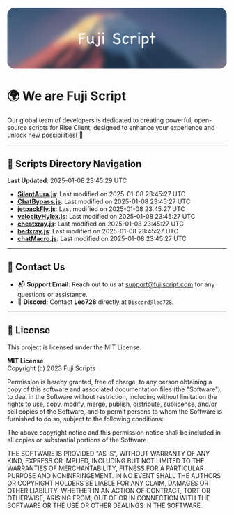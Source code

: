 ![Banner](.github/b.webp)

# 🌍 **We are Fuji Script**

Our global team of developers is dedicated to creating powerful, open-source scripts for Rise Client, designed to enhance your experience and unlock new possibilities! 🌟

---
<!-- SCRIPTS_NAVIGATION_START -->
## 📂 **Scripts Directory Navigation**

**Last Updated**: 2025-01-08 23:45:29 UTC

- **[SilentAura.js](scripts/SilentAura.js)**: Last modified on 2025-01-08 23:45:27 UTC
- **[ChatBypass.js](scripts/ChatBypass.js)**: Last modified on 2025-01-08 23:45:27 UTC
- **[jetpackFly.js](scripts/jetpackFly.js)**: Last modified on 2025-01-08 23:45:27 UTC
- **[velocityHylex.js](scripts/velocityHylex.js)**: Last modified on 2025-01-08 23:45:27 UTC
- **[chestxray.js](scripts/chestxray.js)**: Last modified on 2025-01-08 23:45:27 UTC
- **[bedxray.js](scripts/bedxray.js)**: Last modified on 2025-01-08 23:45:27 UTC
- **[chatMacro.js](scripts/chatMacro.js)**: Last modified on 2025-01-08 23:45:27 UTC

<!-- SCRIPTS_NAVIGATION_END -->

---

## 💬 **Contact Us**  
- 📬 **Support Email**: Reach out to us at [support@fujiscript.com](mailto:support@fujiscript.com) for any questions or assistance.  
- 💬 **Discord**: Contact **Leo728** directly at `Discord@leo728`.

---

## 📜 **License**

This project is licensed under the MIT License.  

**MIT License**  
Copyright (c) 2023 Fuji Scripts  

Permission is hereby granted, free of charge, to any person obtaining a copy of this software and associated documentation files (the "Software"), to deal in the Software without restriction, including without limitation the rights to use, copy, modify, merge, publish, distribute, sublicense, and/or sell copies of the Software, and to permit persons to whom the Software is furnished to do so, subject to the following conditions:  

The above copyright notice and this permission notice shall be included in all copies or substantial portions of the Software.  

THE SOFTWARE IS PROVIDED "AS IS", WITHOUT WARRANTY OF ANY KIND, EXPRESS OR IMPLIED, INCLUDING BUT NOT LIMITED TO THE WARRANTIES OF MERCHANTABILITY, FITNESS FOR A PARTICULAR PURPOSE AND NONINFRINGEMENT. IN NO EVENT SHALL THE AUTHORS OR COPYRIGHT HOLDERS BE LIABLE FOR ANY CLAIM, DAMAGES OR OTHER LIABILITY, WHETHER IN AN ACTION OF CONTRACT, TORT OR OTHERWISE, ARISING FROM, OUT OF OR IN CONNECTION WITH THE SOFTWARE OR THE USE OR OTHER DEALINGS IN THE SOFTWARE.  
